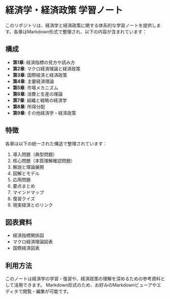 # 経済学・経済政策 学習ノート

このリポジトリは、経済学と経済政策に関する体系的な学習ノートを提供します。各章はMarkdown形式で整理され、以下の内容が含まれています：

## 構成

- **第1章**: 経済指標の見方や読み方
- **第2章**: マクロ経済理論と経済政策
- **第3章**: 国際経済と経済政策
- **第4章**: 主要経済理論
- **第5章**: 市場メカニズム
- **第6章**: 消費と生産の理論
- **第7章**: 組織と戦略の経済学
- **第8章**: 所得分配
- **第9章**: その他経済学・経済政策

## 特徴

各章は以下の統一された構造で整理されています：
1. 導入問題（典型問題）
2. 核心問題（本質理解確認問題）
3. 解説と理論展開
4. 図解とモデル
5. 応用問題
6. 要点まとめ
7. マインドマップ
8. 復習クイズ
9. 現実経済とのリンク

## 図表資料

- 経済指標関係図
- マクロ経済理論図表
- 国際経済図表

## 利用方法

このノートは経済学の学習・復習や、経済政策の理解を深めるための参考資料として活用できます。
Markdown形式のため、お好みのMarkdownビューアやエディタで閲覧・編集が可能です。 